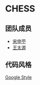 # CHESS
## 团队成员<br>
* [宋申苧](https://github.com/shenningsong)<br>
* [王太源](https://github.com/RoseAlice2018)

## 代码风格
[Google Style](https://google.github.io/styleguide/cppguide.html)

